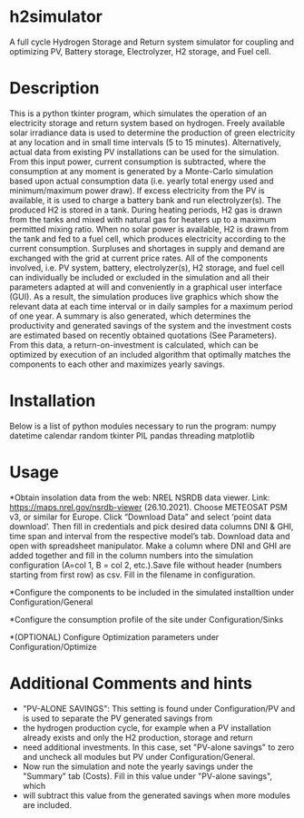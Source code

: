 # h2simulator
A full cycle Hydrogen Storage and Return system simulator for coupling and optimizing PV, Battery storage, Electrolyzer, H2 storage, and Fuel cell.


# Description
This is a python tkinter program, which simulates the operation of an electricity storage and return system based on hydrogen. Freely available solar irradiance data is used to determine the production of green electricity at any location and in small time intervals (5 to 15 minutes). Alternatively, actual data from existing PV installations can be used for the simulation. From this input power, current consumption is subtracted, where the consumption at any moment is generated by a Monte-Carlo simulation based upon actual consumption data (i.e. yearly total energy used and minimum/maximum power draw). If excess electricity from the PV is available, it is used to charge a battery bank and run electrolyzer(s). The produced H2 is stored in a tank. During heating periods, H2 gas is drawn from the tanks and mixed with natural gas for heaters up to a maximum permitted mixing ratio.
When no solar power is available, H2 is drawn from the tank and fed to a fuel cell, which produces electricity according to the current consumption. Surpluses and shortages in supply and demand are exchanged with the grid at current price rates.
All of the components involved, i.e. PV system, battery, electrolyzer(s), H2 storage, and fuel cell can individually be included or excluded in the simulation and all their parameters adapted at will and conveniently in a graphical user interface (GUI). As a result, the simulation produces live graphics which show the relevant data at each time interval or in daily samples for a maximum period of one year. A summary is also generated, which determines the productivity and generated savings of the system and the investment costs are estimated based on recently obtained quotations (See Parameters). From this data, a return-on-investment is calculated, which can be optimized by execution of an included algorithm that optimally matches the components to each other and maximizes yearly savings.

# Installation
Below is a list of python modules necessary to run the program:
numpy
datetime
calendar
random
tkinter
PIL
pandas
threading
matplotlib

# Usage
*Obtain insolation data from the web: 
  NREL NSRDB data viewer. Link: https://maps.nrel.gov/nsrdb-viewer (26.10.2021). Choose METEOSAT PSM v3, or similar for Europe. Click “Download Data” and select ‘point data download’. Then fill in credentials and pick desired data columns DNI & GHI, time span and interval from the respective model’s tab. Download data and open with spreadsheet manipulator. Make a column where DNI and GHI are added together and fill in the column numbers into the simulation configuration (A=col 1, B = col 2, etc.).Save file without header (numbers starting from first row) as csv. Fill in the filename in configuration.

*Configure the components to be included in the simulated installtion under Configuration/General

*Configure the consumption profile of the site under Configuration/Sinks

*(OPTIONAL) Configure Optimization parameters under Configuration/Optimize

# Additional Comments and hints
* "PV-ALONE SAVINGS": This setting is found under Configuration/PV and is used to separate the PV generated savings from
* the hydrogen production cycle, for example when a PV installation already exists and only the H2 production, storage and return 
* need additional investments. In this case, set "PV-alone savings" to zero and uncheck all modules but PV under Configuration/General.
* Now run the simulation and note the yearly savings under the "Summary" tab (Costs). Fill in this value under "PV-alone savings", which
* will subtract this value from the generated savings when more modules are included.
